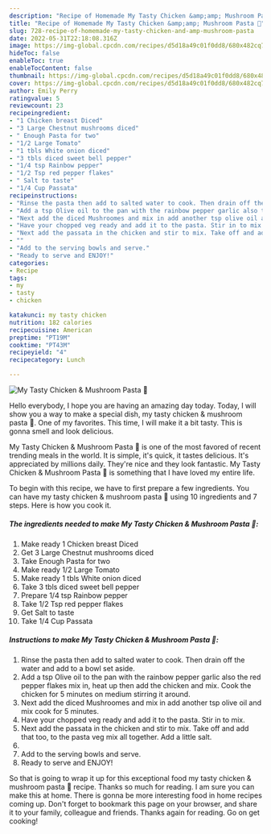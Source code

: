 ```yaml
---
description: "Recipe of Homemade My Tasty Chicken &amp;amp; Mushroom Pasta 💞"
title: "Recipe of Homemade My Tasty Chicken &amp;amp; Mushroom Pasta 💞"
slug: 728-recipe-of-homemade-my-tasty-chicken-and-amp-mushroom-pasta
date: 2022-05-31T22:18:08.316Z
image: https://img-global.cpcdn.com/recipes/d5d18a49c01f0dd8/680x482cq70/my-tasty-chicken-mushroom-pasta-recipe-main-photo.jpg
hideToc: false
enableToc: true
enableTocContent: false
thumbnail: https://img-global.cpcdn.com/recipes/d5d18a49c01f0dd8/680x482cq70/my-tasty-chicken-mushroom-pasta-recipe-main-photo.jpg
cover: https://img-global.cpcdn.com/recipes/d5d18a49c01f0dd8/680x482cq70/my-tasty-chicken-mushroom-pasta-recipe-main-photo.jpg
author: Emily Perry
ratingvalue: 5
reviewcount: 23
recipeingredient:
- "1 Chicken breast Diced"
- "3 Large Chestnut mushrooms diced"
- " Enough Pasta for two"
- "1/2 Large Tomato"
- "1 tbls White onion diced"
- "3 tbls diced sweet bell pepper"
- "1/4 tsp Rainbow pepper"
- "1/2 Tsp red pepper flakes"
- " Salt to taste"
- "1/4 Cup Passata"
recipeinstructions:
- "Rinse the pasta then add to salted water to cook. Then drain off the water and add to a bowl set aside."
- "Add a tsp Olive oil to the pan with the rainbow pepper garlic also the red pepper flakes mix in, heat up then add the chicken and mix. Cook the chicken for 5 minutes on medium stirring it around."
- "Next add the diced Mushroomes and mix in add another tsp olive oil and mix cook for 5 minutes."
- "Have your chopped veg ready and add it to the pasta. Stir in to mix."
- "Next add the passata in the chicken and stir to mix. Take off and add that too, to the pasta veg mix all together. Add a little salt."
- ""
- "Add to the serving bowls and serve."
- "Ready to serve and ENJOY!"
categories:
- Recipe
tags:
- my
- tasty
- chicken

katakunci: my tasty chicken 
nutrition: 182 calories
recipecuisine: American
preptime: "PT19M"
cooktime: "PT43M"
recipeyield: "4"
recipecategory: Lunch

---
```



![My Tasty Chicken &amp; Mushroom Pasta 💞](https://img-global.cpcdn.com/recipes/d5d18a49c01f0dd8/680x482cq70/my-tasty-chicken-mushroom-pasta-recipe-main-photo.jpg)

Hello everybody, I hope you are having an amazing day today. Today, I will show you a way to make a special dish, my tasty chicken &amp; mushroom pasta 💞. One of my favorites. This time, I will make it a bit tasty. This is gonna smell and look delicious.



My Tasty Chicken &amp; Mushroom Pasta 💞 is one of the most favored of recent trending meals in the world. It is simple, it's quick, it tastes delicious. It's appreciated by millions daily. They're nice and they look fantastic. My Tasty Chicken &amp; Mushroom Pasta 💞 is something that I have loved my entire life.


To begin with this recipe, we have to first prepare a few ingredients. You can have my tasty chicken &amp; mushroom pasta 💞 using 10 ingredients and 7 steps. Here is how you cook it.

<!--inarticleads1-->

##### The ingredients needed to make My Tasty Chicken &amp; Mushroom Pasta 💞:

1. Make ready 1 Chicken breast Diced
1. Get 3 Large Chestnut mushrooms diced
1. Take  Enough Pasta for two
1. Make ready 1/2 Large Tomato
1. Make ready 1 tbls White onion diced
1. Take 3 tbls diced sweet bell pepper
1. Prepare 1/4 tsp Rainbow pepper
1. Take 1/2 Tsp red pepper flakes
1. Get  Salt to taste
1. Take 1/4 Cup Passata




<!--inarticleads2-->

##### Instructions to make My Tasty Chicken &amp; Mushroom Pasta 💞:

1. Rinse the pasta then add to salted water to cook. Then drain off the water and add to a bowl set aside.
1. Add a tsp Olive oil to the pan with the rainbow pepper garlic also the red pepper flakes mix in, heat up then add the chicken and mix. Cook the chicken for 5 minutes on medium stirring it around.
1. Next add the diced Mushroomes and mix in add another tsp olive oil and mix cook for 5 minutes.
1. Have your chopped veg ready and add it to the pasta. Stir in to mix.
1. Next add the passata in the chicken and stir to mix. Take off and add that too, to the pasta veg mix all together. Add a little salt.
1. 
1. Add to the serving bowls and serve.
1. Ready to serve and ENJOY!



So that is going to wrap it up for this exceptional food my tasty chicken &amp; mushroom pasta 💞 recipe. Thanks so much for reading. I am sure you can make this at home. There is gonna be more interesting food in home recipes coming up. Don't forget to bookmark this page on your browser, and share it to your family, colleague and friends. Thanks again for reading. Go on get cooking!
